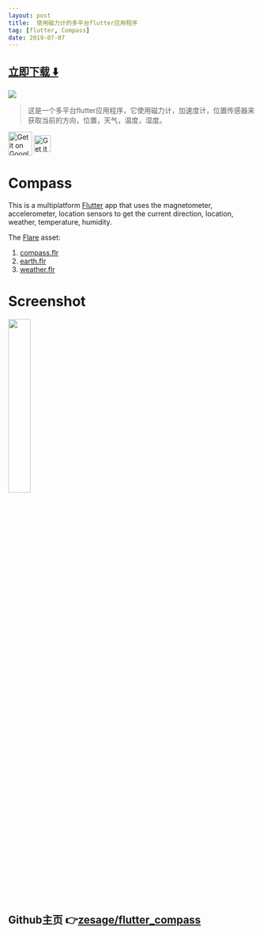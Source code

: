 ```yaml
---
layout: post
title:  使用磁力计的多平台flutter应用程序
tag: [flutter, Compass]
date: 2019-07-07
---
```


 


## [立即下载 ️⬇️ ](https://codeload.github.com/zesage/flutter_compass/zip/master) 


 
![](https://flutterawesome.com/content/images/2019/05/Compass.jpg)
 
>
> 这是一个多平台flutter应用程序，它使用磁力计，加速度计，位置传感器来获取当前的方向，位置，天气，温度，湿度。
>

 
<div>
<a href='https://play.google.com/store/apps/details?id=dev.final.compass'><img align="center" alt='Get it on Google Play' src='https://play.google.com/intl/en_us/badges/images/generic/en_badge_web_generic.png' height='48px'/></a>
<a href='https://apps.apple.com/us/app/compass/id1469669296'><img align="center" alt='Get it on the App Store' src='https://developer.apple.com/app-store/marketing/guidelines/images/badge-example-preferred_2x.png' height='34px'/></a>
</div>

# Compass
This is a multiplatform [Flutter](https://www.flutter.dev) app that uses the magnetometer, accelerometer, location sensors to get the current direction, location, weather, temperature, humidity.

The [Flare](https://www.2dimensions.com) asset:  
1. [compass.flr](https://www.2dimensions.com/a/markhu/files/flare/compass2b/preview)  
2. [earth.flr](https://www.2dimensions.com/a/markhu/files/flare/earth-2-1/preview)  
3. [weather.flr](https://www.2dimensions.com/a/markhu/files/flare/weather-2/preview)  

# Screenshot
<img src="https://raw.githubusercontent.com/zesage/flutter_compass/master/icon/screenshot3.gif" width="30%" />

## Github主页 👉[zesage/flutter_compass](http://github.com/zesage/flutter_compass)